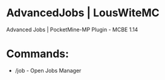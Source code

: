 # AdvancedJobs | LousWiteMC
Advanced Jobs | PocketMine-MP Plugin - MCBE 1.14

# Commands:
- /job - Open Jobs Manager
